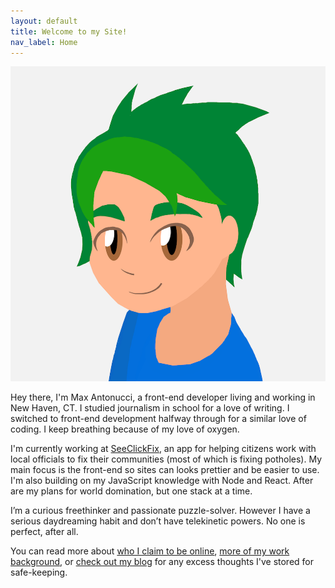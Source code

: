 ```yaml
---
layout: default
title: Welcome to my Site!
nav_label: Home
---
```


<img src="/img/profile-dev.png" class="max-border-radius-full max-border-a max-border-primary-dark max-border-a-w-quart max-width-50-sm max-float-right-sm max-ml-base-sm max-mb-base" alt="Cartoon image of Max Antonucci" />

Hey there, I'm Max Antonucci, a front-end developer living and working in New Haven, CT. I studied journalism in school for a love of writing. I switched to front-end development halfway through for a similar love of coding. I keep breathing because of my love of oxygen.

I'm currently working at [SeeClickFix](http://seeclickfix.com/), an app for helping citizens work with local officials to fix their communities (most of which is fixing potholes). My main focus is the front-end so sites can looks prettier and be easier to use. I'm also building on my JavaScript knowledge with Node and React. After are my plans for world domination, but one stack at a time.

I’m a curious freethinker and passionate puzzle-solver. However I have a serious daydreaming habit and don’t have telekinetic powers. No one is perfect, after all.

You can read more about [who I claim to be online](/about/), [more of my work background](/resume/), or [check out my blog](/blog/) for any excess thoughts I've stored for safe-keeping.
